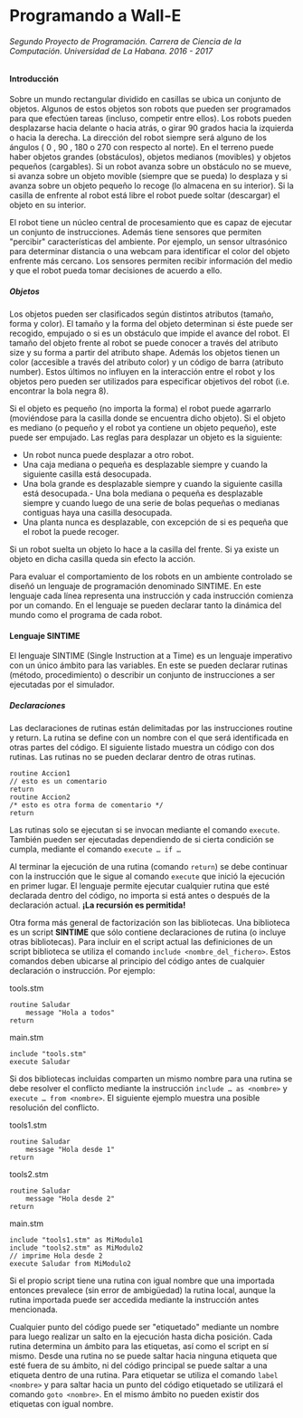 # Programando a Wall-E
###### Segundo Proyecto de Programación. Carrera de Ciencia de la Computación. Universidad de La Habana. 2016 - 2017

#### Introducción

Sobre un mundo rectangular dividido en casillas se ubica un conjunto de objetos. Algunos de estos objetos son robots que pueden ser programados para que efectúen tareas (incluso, competir entre ellos). Los robots pueden desplazarse hacia delante o hacia atrás, o girar 90 grados hacia la izquierda o hacia la derecha. La dirección del robot siempre será alguno de los ángulos ( 0 , 90 , 180 o 270 con respecto al norte). En el terreno puede haber objetos grandes (obstáculos), objetos medianos (movibles) y objetos pequeños (cargables). Si un robot avanza sobre un obstáculo no se mueve, si avanza sobre un objeto movible (siempre que se pueda) lo desplaza y si avanza sobre un objeto pequeño lo recoge (lo almacena en su interior). Si la casilla de enfrente al robot está libre el robot puede soltar (descargar) el objeto en su interior.

El robot tiene un núcleo central de procesamiento que es capaz de ejecutar un conjunto de instrucciones. Además tiene sensores que permiten "percibir" características del ambiente. Por ejemplo, un sensor ultrasónico para determinar distancia o una webcam para identificar el color del objeto enfrente más cercano. Los sensores permiten recibir información del medio y que el robot pueda tomar decisiones de acuerdo a ello.

##### Objetos

Los objetos pueden ser clasificados según distintos atributos (tamaño, forma y color). El tamaño y la forma del objeto determinan si éste puede ser recogido, empujado o si es un obstáculo que impide el avance del robot. El tamaño del objeto frente al robot se puede conocer a través del atributo size y su forma a partir del atributo shape. Además los objetos tienen un color (accesible a través del atributo color) y un código de barra (atributo number). Estos últimos no influyen en la interacción entre el robot y los objetos pero pueden ser utilizados para especificar objetivos del robot (i.e. encontrar la bola negra 8).

Si el objeto es pequeño (no importa la forma) el robot puede agarrarlo (moviéndose para la casilla donde se encuentra dicho objeto). Si el objeto es mediano (o pequeño y el robot ya contiene un objeto pequeño), este puede ser empujado. Las reglas para desplazar un objeto es la siguiente:

* Un robot nunca puede desplazar a otro robot.
* Una caja mediana o pequeña es desplazable siempre y cuando la siguiente casilla está desocupada.
* Una bola grande es desplazable siempre y cuando la siguiente casilla está desocupada.- Una bola mediana o pequeña es desplazable siempre y cuando luego de una serie de bolas pequeñas o medianas contiguas haya una casilla desocupada.
* Una planta nunca es desplazable, con excepción de si es pequeña que el robot la puede recoger.

Si un robot suelta un objeto lo hace a la casilla del frente. Si ya existe un objeto en dicha casilla queda sin efecto la acción.

Para evaluar el comportamiento de los robots en un ambiente controlado se diseñó un lenguaje de programación denominado SINTIME. En este lenguaje cada línea representa una instrucción y cada instrucción comienza por un comando. En el lenguaje se pueden declarar tanto la dinámica del mundo como el programa de cada robot.

#### Lenguaje SINTIME

El lenguaje SINTIME (Single Instruction at a Time) es un lenguaje imperativo con un único ámbito para las variables. En este se pueden declarar rutinas (método, procedimiento) o describir un conjunto de instrucciones a ser ejecutadas por el simulador.

##### Declaraciones

Las declaraciones de rutinas están delimitadas por las instrucciones routine y return. La rutina se define con un nombre con el que será identificada en otras partes del código. El siguiente listado muestra un código con dos rutinas. Las rutinas no se pueden declarar dentro de otras rutinas.

```
routine Accion1
// esto es un comentario
return
routine Accion2
/* esto es otra forma de comentario */
return
```

Las rutinas solo se ejecutan si se invocan mediante el comando `execute`. También pueden ser ejecutadas dependiendo de si cierta condición se cumpla, mediante el comando `execute … if …`

Al terminar la ejecución de una rutina (comando `return`) se debe continuar con la instrucción que le sigue al comando `execute` que inició la ejecución en primer lugar. El lenguaje permite ejecutar cualquier rutina que esté declarada dentro del código, no importa si está antes o después de la declaración actual. **¡La recursión es permitida!**

Otra forma más general de factorización son las bibliotecas. Una biblioteca es un script **SINTIME** que sólo contiene declaraciones de rutina (o incluye otras bibliotecas). Para incluir en el script actual las definiciones de un script biblioteca se utiliza el comando `include <nombre_del_fichero>`. Estos comandos deben ubicarse al principio del código antes de cualquier declaración o instrucción. Por ejemplo:

tools.stm
```
routine Saludar
    message "Hola a todos"
return
```

main.stm
```
include "tools.stm"
execute Saludar
```

Si dos bibliotecas incluidas comparten un mismo nombre para una rutina se debe resolver el conflicto mediante la instrucción `include … as <nombre>` y `execute … from <nombre>`. El siguiente ejemplo muestra una posible resolución del conflicto.

tools1.stm
```
routine Saludar
    message "Hola desde 1"
return
```

tools2.stm
```
routine Saludar
    message "Hola desde 2"
return
```

main.stm
```
include "tools1.stm" as MiModulo1
include "tools2.stm" as MiModulo2
// imprime Hola desde 2
execute Saludar from MiModulo2
```

Si el propio script tiene una rutina con igual nombre que una importada entonces prevalece (sin error de ambigüedad) la rutina local, aunque la rutina importada puede ser accedida mediante la instrucción antes mencionada.

Cualquier punto del código puede ser "etiquetado" mediante un nombre para luego realizar un salto en la ejecución hasta dicha posición. Cada rutina determina un ámbito para las etiquetas, así como el script en sí mismo. Desde una rutina no se puede saltar hacia ninguna etiqueta que esté fuera de su ámbito, ni del código principal se puede saltar a una etiqueta dentro de una rutina. Para etiquetar se utiliza el comando `label <nombre>` y para saltar hacia un punto del código etiquetado se utilizará el comando `goto <nombre>`. En el mismo ámbito no pueden existir dos etiquetas con igual nombre.